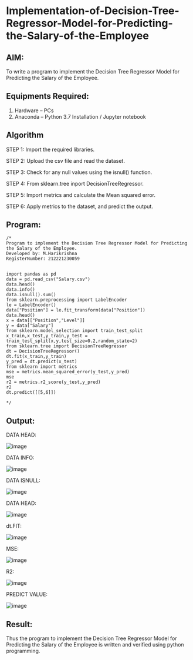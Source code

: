 # Implementation-of-Decision-Tree-Regressor-Model-for-Predicting-the-Salary-of-the-Employee

## AIM:
To write a program to implement the Decision Tree Regressor Model for Predicting the Salary of the Employee.

## Equipments Required:
1. Hardware – PCs
2. Anaconda – Python 3.7 Installation / Jupyter notebook

## Algorithm
STEP 1:
Import the required libraries.

STEP 2:
Upload the csv file and read the dataset.

STEP 3:
Check for any null values using the isnull() function.

STEP 4:
From sklearn.tree inport DecisionTreeRegressor.

STEP 5:
Import metrics and calculate the Mean squared error.

STEP 6:
Apply metrics to the dataset, and predict the output.
## Program:
```
/*
Program to implement the Decision Tree Regressor Model for Predicting the Salary of the Employee.
Developed by: M.Harikrishna
RegisterNumber: 212221230059


import pandas as pd
data = pd.read_csv("Salary.csv")
data.head()
data.info()
data.isnull().sum()
from sklearn.preprocessing import LabelEncoder
le = LabelEncoder()
data["Position"] = le.fit_transform(data["Position"])
data.head()
x = data[["Position","Level"]]
y = data["Salary"]
from sklearn.model_selection import train_test_split
x_train,x_test,y_train,y_test = train_test_split(x,y,test_size=0.2,random_state=2)
from sklearn.tree import DecisionTreeRegressor
dt = DecisionTreeRegressor()
dt.fit(x_train,y_train)
y_pred = dt.predict(x_test)
from sklearn import metrics
mse = metrics.mean_squared_error(y_test,y_pred)
mse
r2 = metrics.r2_score(y_test,y_pred)
r2
dt.predict([[5,6]])

*/
```

## Output:

DATA HEAD:

![image](https://user-images.githubusercontent.com/94882905/201613209-8a84be5a-137e-41e7-99e8-d28a9909e2ed.png)

DATA INFO:

![image](https://user-images.githubusercontent.com/94882905/201613331-cce214bc-237d-4b31-ad6a-6635ac59628f.png)

DATA ISNULL:

![image](https://user-images.githubusercontent.com/94882905/201613416-debd911c-5575-4590-85f6-e524c3818590.png)

DATA HEAD:

![image](https://user-images.githubusercontent.com/94882905/201613511-52dd3e90-b506-4887-8b44-c91883e1265a.png)

dt.FIT:

![image](https://user-images.githubusercontent.com/94882905/201613620-64f5d3a7-b445-4b2d-b470-330719ccb955.png)

MSE:

![image](https://user-images.githubusercontent.com/94882905/201613724-c2360c2a-e945-4624-a8b7-4a9fc3276f36.png)

R2:

![image](https://user-images.githubusercontent.com/94882905/201613834-9c6eca09-16cd-492d-bd8e-4579630fe071.png)

PREDICT VALUE:

![image](https://user-images.githubusercontent.com/94882905/201614040-c2b8a50d-f61b-4d51-9efe-badb1d765d1a.png)




## Result:
Thus the program to implement the Decision Tree Regressor Model for Predicting the Salary of the Employee is written and verified using python programming.
